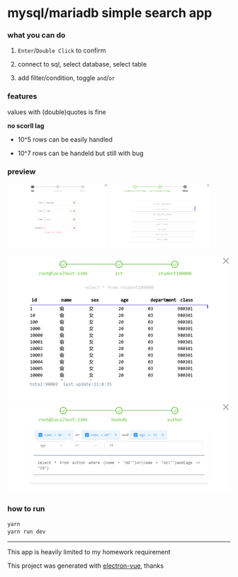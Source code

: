 # mysql/mariadb simple search app


### what you can do

1. `Enter`/`Double Click` to confirm
1. connect to sql, select database, select table

2. add filter/condition, toggle `and`/`or`

### features

values with (double)quotes is fine

**no scorll lag**

- 10^5 rows can be easily handled

- 10^7 rows can be handeld but still with bug

### preview

<div float="center" style='margin:0'>
  <img src="./README/DeepinScreenshot_electron-vue-sql_20180401105952.png" width='45%'/>
  <img src="./README/DeepinScreenshot_electron-vue-sql_20180401110022.png" width='45%' /> 
</div>

![](./README/DeepinScreenshot_electron-vue-sql_20180401110058.png)![](./README/DeepinScreenshot_select-area_20180401110418.png)

### how to run 

``` bash
yarn
yarn run dev
```
---

This app is heavily limited to my homework requirement

This project was generated with [electron-vue](https://github.com/SimulatedGREG/electron-vue), thanks